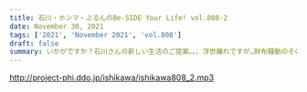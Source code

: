 ```yaml
---
title: 石川・ホンマ・ぶるんのBe-SIDE Your Life! vol.808-2
date: November 30, 2021
tags: ['2021', 'November 2021', 'vol.808']
draft: false
summary: いかがですか？石川さんの新しい生活のご提案。。。浮世離れですが…財布騒動のその後！
---
```


http://project-phi.ddo.jp/ishikawa/ishikawa808_2.mp3